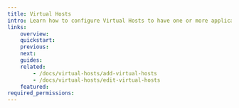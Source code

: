 ```yaml
---
title: Virtual Hosts
intro: Learn how to configure Virtual Hosts to have one or more applications accessible on the internet, by server IP address or a domain name
links:
    overview:
    quickstart:
    previous:
    next:
    guides:
    related:
        - /docs/virtual-hosts/add-virtual-hosts
        - /docs/virtual-hosts/edit-virtual-hosts
    featured:
required_permissions:
---
```

